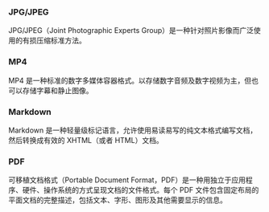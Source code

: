 ### JPG/JPEG	
JPG/JPEG（Joint Photographic Experts Group）是一种针对照片影像而广泛使用的有损压缩标准方法。

### MP4	
MP4 是一种标准的数字多媒体容器格式。以存储数字音频及数字视频为主，但也可以存储字幕和静止图像。

### Markdown	
Markdown 是一种轻量级标记语言，允许使用易读易写的纯文本格式编写文档，然后转换成有效的 XHTML（或者 HTML）文档。

### PDF	
可移植文档格式（Portable Document Format，PDF）是一种用独立于应用程序、硬件、操作系统的方式呈现文档的文件格式。每个 PDF 文件包含固定布局的平面文档的完整描述，包括文本、字形、图形及其他需要显示的信息。


